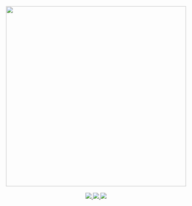 <div id="header" align="center">
  <a href="https://modrinth.com/mod/arm-guards"><img src="https://cdn-raw.modrinth.com/data/HcPQomcd/images/b204f2f3e5550bbd505bc085c2251cfaadd57ddc.png" width="480"/></a>
  <div id="badges"><br>
    <a href="https://modrinth.com/user/Nemuri">
      <img src="https://img.shields.io/badge/Modrinth-green?style=for-the-badge&logo=modrinth&logoColor=white"/>
    </a>
    <a href="https://www.youtube.com/channel/@Nemuri404">
      <img src="https://img.shields.io/badge/YouTube-red?style=for-the-badge&logo=youtube&logoColor=white"/>
    </a>
    <a href="https://ko-fi.com/nemuri404">
      <img src="https://img.shields.io/badge/Ko--fi-magenta?style=for-the-badge&logo=kofi&logoColor=white"/>
    </a>
  </div>
</div>
